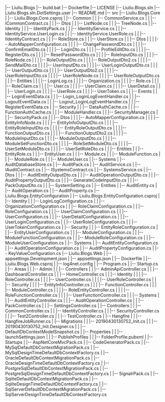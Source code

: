 |-- Liuliu.Blogs
    |-- build.bat
    |-- Dockerfile
    |-- LICENSE
    |-- Liuliu.Blogs.sln
    |-- Liuliu.Blogs.sln.DotSettings.user
    |-- README.md
    |-- src
        |-- Liuliu.Blogs.Core
        |   |-- Liuliu.Blogs.Core.csproj
        |   |-- Common
        |   |   |-- CommonService.cs
        |   |   |-- ICommonContract.cs
        |   |   |-- Dtos
        |   |       |-- ListNode.cs
        |   |       |-- TreeNode.cs
        |   |-- Identity
        |   |   |-- IdentityPack.cs
        |   |   |-- IdentityService.cs
        |   |   |-- IdentityService.UserLogin.cs
        |   |   |-- IdentityService.UserRole.cs
        |   |   |-- IIdentityContract.cs
        |   |   |-- RoleStore.cs
        |   |   |-- UserStore.cs
        |   |   |-- Dtos
        |   |   |   |-- AutoMapperConfiguration.cs
        |   |   |   |-- ChangePasswordDto.cs
        |   |   |   |-- ConfirmEmailDto.cs
        |   |   |   |-- LoginDto.cs
        |   |   |   |-- ProfileEditDto.cs
        |   |   |   |-- RegisterDto.cs
        |   |   |   |-- ResetPasswordDto.cs
        |   |   |   |-- RoleInputDto.cs
        |   |   |   |-- RoleNode.cs
        |   |   |   |-- RoleOutputDto.cs
        |   |   |   |-- RoleOutputDto2.cs
        |   |   |   |-- SendMailDto.cs
        |   |   |   |-- UserInputDto.cs
        |   |   |   |-- UserLoginOutputDto.cs
        |   |   |   |-- UserOutputDto.cs
        |   |   |   |-- UserOutputDto2.cs
        |   |   |   |-- UserRoleInputDto.cs
        |   |   |   |-- UserRoleNode.cs
        |   |   |   |-- UserRoleOutputDto.cs
        |   |   |-- Entities
        |   |   |   |-- LoginLog.cs
        |   |   |   |-- Organization.cs
        |   |   |   |-- Role.cs
        |   |   |   |-- RoleClaim.cs
        |   |   |   |-- User.cs
        |   |   |   |-- UserClaim.cs
        |   |   |   |-- UserDetail.cs
        |   |   |   |-- UserLogin.cs
        |   |   |   |-- UserRole.cs
        |   |   |   |-- UserToken.cs
        |   |   |-- Events
        |   |       |-- LoginEventData.cs
        |   |       |-- Login_LoginLogEventHandler.cs
        |   |       |-- LogoutEventData.cs
        |   |       |-- Logout_LoginLogEventHandler.cs
        |   |       |-- RegisterEventData.cs
        |   |-- Security
        |   |   |-- DataAuthCache.cs
        |   |   |-- FunctionAuthCache.cs
        |   |   |-- ModuleHandler.cs
        |   |   |-- SecurityManager.cs
        |   |   |-- SecurityPack.cs
        |   |   |-- Dtos
        |   |   |   |-- AutoMapperConfiguration.cs
        |   |   |   |-- EntityInfoNode.cs
        |   |   |   |-- EntityInfoOutputDto.cs
        |   |   |   |-- EntityRoleInputDto.cs
        |   |   |   |-- EntityRoleOutputDto.cs
        |   |   |   |-- FunctionOutputDto.cs
        |   |   |   |-- FunctionOutputDto2.cs
        |   |   |   |-- ModuleInputDto.cs
        |   |   |   |-- ModuleOutputDto.cs
        |   |   |   |-- ModuleSetFunctionDto.cs
        |   |   |   |-- RoleSetModuleDto.cs
        |   |   |   |-- UserSetModuleDto.cs
        |   |   |   |-- UserSetRoleDto.cs
        |   |   |-- Entities
        |   |       |-- EntityRole.cs
        |   |       |-- EntityUser.cs
        |   |       |-- Module.cs
        |   |       |-- ModuleFunction.cs
        |   |       |-- ModuleRole.cs
        |   |       |-- ModuleUser.cs
        |   |-- Systems
        |       |-- AuditDatabaseStore.cs
        |       |-- AuditPack.cs
        |       |-- AuditService.cs
        |       |-- IAuditContract.cs
        |       |-- ISystemsContract.cs
        |       |-- SystemsService.cs
        |       |-- Dtos
        |       |   |-- AuditEntityOutputDto.cs
        |       |   |-- AuditOperationOutputDto.cs
        |       |   |-- AuditPropertyOutputDto.cs
        |       |   |-- GenerateCodeInputDto.cs
        |       |   |-- PackOutputDto.cs
        |       |   |-- SystemSetting.cs
        |       |-- Entities
        |           |-- AuditEntity.cs
        |           |-- AuditOperation.cs
        |           |-- AuditProperty.cs
        |-- Liuliu.Blogs.EntityConfiguration
        |   |-- Liuliu.Blogs.EntityConfiguration.csproj
        |   |-- Identity
        |   |   |-- LoginLogConfiguration.cs
        |   |   |-- OrganizationConfiguration.cs
        |   |   |-- RoleClaimConfiguration.cs
        |   |   |-- RoleConfiguration.cs
        |   |   |-- UserClaimConfiguration.cs
        |   |   |-- UserConfiguration.cs
        |   |   |-- UserDetailConfiguration.cs
        |   |   |-- UserLoginConfiguration.cs
        |   |   |-- UserRoleConfiguration.cs
        |   |   |-- UserTokenConfiguration.cs
        |   |-- Security
        |   |   |-- EntityRoleConfiguration.cs
        |   |   |-- EntityUserConfiguration.cs
        |   |   |-- ModuleConfiguration.cs
        |   |   |-- ModuleFunctionConfiguration.cs
        |   |   |-- ModuleRoleConfiguration.cs
        |   |   |-- ModuleUserConfiguration.cs
        |   |-- Systems
        |       |-- AuditEntityConfiguration.cs
        |       |-- AuditOperationConfiguration.cs
        |       |-- AuditPropertyConfiguration.cs
        |       |-- KeyValueConfiguration.cs
        |-- Liuliu.Blogs.Web
        |   |-- appsettings.Development.json
        |   |-- appsettings.json
        |   |-- Dockerfile
        |   |-- Liuliu.Blogs.Web.csproj
        |   |-- log4net.config
        |   |-- Program.cs
        |   |-- Startup.cs
        |   |-- Areas
        |   |   |-- Admin
        |   |       |-- Controllers
        |   |           |-- AdminApiController.cs
        |   |           |-- DashboardController.cs
        |   |           |-- HomeController.cs
        |   |           |-- Identity
        |   |           |   |-- RoleController.cs
        |   |           |   |-- UserController.cs
        |   |           |   |-- UserRoleController.cs
        |   |           |-- Security
        |   |           |   |-- EntityInfoController.cs
        |   |           |   |-- FunctionController.cs
        |   |           |   |-- ModuleController.cs
        |   |           |   |-- RoleEntityController.cs
        |   |           |   |-- RoleFunctionController.cs
        |   |           |   |-- UserFunctionController.cs
        |   |           |-- Systems
        |   |               |-- AuditEntityController.cs
        |   |               |-- AuditOperationController.cs
        |   |               |-- PackController.cs
        |   |               |-- SettingsController.cs
        |   |-- Controllers
        |   |   |-- CommonController.cs
        |   |   |-- IdentityController.cs
        |   |   |-- SecurityController.cs
        |   |   |-- Test2Controller.cs
        |   |   |-- TestController.cs
        |   |-- Hangfire
        |   |   |-- HangfireJobRunner.cs
        |   |-- Migrations
        |   |   |-- 20190430130752_Init.cs
        |   |   |-- 20190430130752_Init.Designer.cs
        |   |   |-- DefaultDbContextModelSnapshot.cs
        |   |-- Properties
        |   |   |-- launchSettings.json
        |   |   |-- PublishProfiles
        |   |       |-- FolderProfile.pubxml
        |   |-- Startups
        |       |-- AspNetCoreMvcPack.cs
        |       |-- CodeGeneratorPack.cs
        |       |-- MySqlDefaultDbContextMigrationPack.cs
        |       |-- MySqlDesignTimeDefaultDbContextFactory.cs
        |       |-- OracleDefaultDbContextMigrationPack.cs
        |       |-- OracleDesignTimeDefaultDbContextFactory.cs
        |       |-- PostgreSqlDefaultDbContextMigrationPack.cs
        |       |-- PostgreSqlDesignTimeDefaultDbContextFactory.cs
        |       |-- SignalrPack.cs
        |       |-- SqliteDefaultDbContextMigrationPack.cs
        |       |-- SqliteDesignTimeDefaultDbContextFactory.cs
        |       |-- SqlServerDefaultDbContextMigrationPack.cs
        |       |-- SqlServerDesignTimeDefaultDbContextFactory.cs
